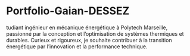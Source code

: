 # Portfolio-Gaian-DESSEZ
tudiant ingénieur en mécanique énergétique à Polytech Marseille, passionné par la conception et l’optimisation de systèmes thermiques et durables. Curieux et rigoureux, je souhaite contribuer à la transition énergétique par l’innovation et la performance technique.
